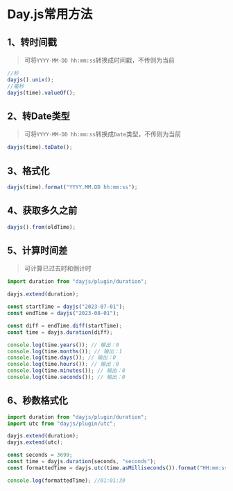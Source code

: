 # Day.js常用方法

## 1、转时间戳

> 可将`YYYY-MM-DD hh:mm:ss`转换成时间戳，不传则为当前

```js
//秒
dayjs().unix();
//毫秒
dayjs(time).valueOf();
```

## 2、转Date类型

> 可将`YYYY-MM-DD hh:mm:ss`转换成`Date`类型，不传则为当前

```js
dayjs(time).toDate();
```

## 3、格式化

```js
dayjs(time).format("YYYY.MM.DD hh:mm:ss");
```

## 4、获取多久之前

```js
dayjs().from(oldTime);
```

## 5、计算时间差

> 可计算已过去时和倒计时

```js
import duration from "dayjs/plugin/duration";

dayjs.extend(duration);

const startTime = dayjs("2023-07-01");
const endTime = dayjs("2023-08-01");

const diff = endTime.diff(startTime);
const time = dayjs.duration(diff);

console.log(time.years()); // 输出：0
console.log(time.months()); // 输出：1
console.log(time.days()); // 输出：0
console.log(time.hours()); // 输出：0
console.log(time.minutes()); // 输出：0
console.log(time.seconds()); // 输出：0
```

## 6、秒数格式化

```js
import duration from "dayjs/plugin/duration";
import utc from "dayjs/plugin/utc";

dayjs.extend(duration);
dayjs.extend(utc);

const seconds = 3699;
const time = dayjs.duration(seconds, "seconds");
const formattedTime = dayjs.utc(time.asMilliseconds()).format("HH:mm:ss");

console.log(formattedTime); //01:01:39
```

